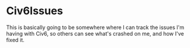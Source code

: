 # Civ6Issues


This is basically going to be somewhere where I can track the issues I'm having with Civ6, so others can see what's crashed on me, and how I've fixed it.
